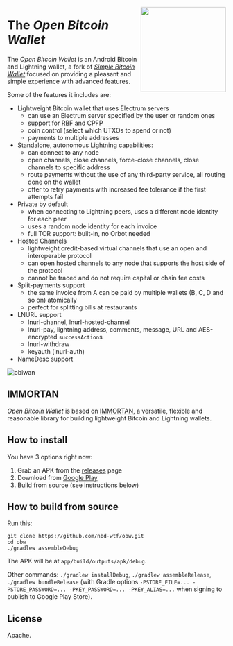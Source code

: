 <a href="https://nbd.wtf"><img align="right" height="196" src="https://user-images.githubusercontent.com/1653275/194609043-0add674b-dd40-41ed-986c-ab4a2e053092.png" /></a>

# The _Open Bitcoin Wallet_

The _Open Bitcoin Wallet_ is an Android Bitcoin and Lightning wallet, a fork of [_Simple Bitcoin Wallet_](https://github.com/btcontract/wallet) focused on providing a pleasant and simple experience with advanced features.

Some of the features it includes are:

  - Lightweight Bitcoin wallet that uses Electrum servers
    - can use an Electrum server specified by the user or random ones
    - support for RBF and CPFP
    - coin control (select which UTXOs to spend or not)
    - payments to multiple addresses
  - Standalone, autonomous Lightning capabilities:
    - can connect to any node
    - open channels, close channels, force-close channels, close channels to specific address
    - route payments without the use of any third-party service, all routing done on the wallet
    - offer to retry payments with increased fee tolerance if the first attempts fail
  - Private by default
    - when connecting to Lightning peers, uses a different node identity for each peer
    - uses a random node identity for each invoice
    - full TOR support: built-in, no Orbot needed
  - Hosted Channels
    - lightweight credit-based virtual channels that use an open and interoperable protocol
    - can open hosted channels to any node that supports the host side of the protocol
    - cannot be traced and do not require capital or chain fee costs
  - Split-payments support
    - the same invoice from A can be paid by multiple wallets (B, C, D and so on) atomically
    - perfect for splitting bills at restaurants
  - LNURL support
    - lnurl-channel, lnurl-hosted-channel
    - lnurl-pay, lightning address, comments, message, URL and AES-encrypted `successAction`s
    - lnurl-withdraw
    - keyauth (lnurl-auth)
  - NameDesc support

![obiwan](https://user-images.githubusercontent.com/1653275/186679611-c5c25d94-752a-4368-a0e4-7e7109fa5548.gif)

## IMMORTAN

_Open Bitcoin Wallet_ is based on [IMMORTAN](https://github.com/nbd-wtf/immortan), a versatile, flexible and reasonable library for building lightweight Bitcoin and Lightning wallets.

## How to install

You have 3 options right now:

1. Grab an APK from the [releases](https://github.com/nbd-wtf/obw/releases) page
2. Download from [Google Play](https://play.google.com/store/apps/details?id=wtf.nbd.obw)
3. Build from source (see instructions below)

## How to build from source

Run this:

```
git clone https://github.com/nbd-wtf/obw.git
cd obw
./gradlew assembleDebug
```

The APK will be at `app/build/outputs/apk/debug`.

Other commands: `./gradlew installDebug`, `./gradlew assembleRelease`, `./gradlew bundleRelease` (with Gradle options `-PSTORE_FILE=... -PSTORE_PASSWORD=... -PKEY_PASSWORD=... -PKEY_ALIAS=...` when signing to publish to Google Play Store).

## License

Apache.
